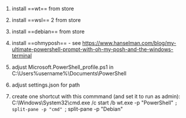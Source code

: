 1. install ==wt== from store
2. install ==wsl== 2 from store
3. install ==debian== from store
4. install ==ohmyposh== - see https://www.hanselman.com/blog/my-ultimate-powershell-prompt-with-oh-my-posh-and-the-windows-terminal

5. adjust Microsoft.PowerShell_profile.ps1 in C:\Users\%username%\Documents\PowerShell

6. adjust settings.json for path

7. create one shortcut with this commmand (and set it to run as admin):
C:\Windows\System32\cmd.exe /c start /b wt.exe -p "PowerShell" `; split-pane -p "cmd" `; split-pane -p "Debian"